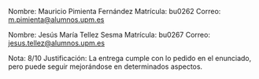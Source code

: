 Nombre: Mauricio Pimienta Fernández
Matrícula: bu0262
Correo: m.pimienta@alumnos.upm.es

Nombre: Jesús María Tellez Sesma
Matrícula: bu0267
Correo: jesus.tellez@alumnos.upm.es

Nota: 8/10
Justificación: La entrega cumple con lo pedido en el enunciado, pero puede seguir mejorándose en determinados aspectos.